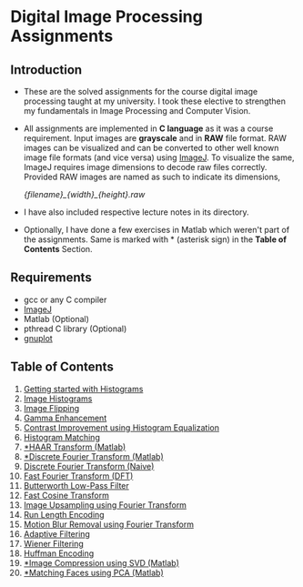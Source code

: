 # Digital Image Processing Assignments

## Introduction

- These are the solved assignments for the course digital image processing taught at my university. I took these elective to strengthen my fundamentals in Image Processing and Computer Vision.

- All assignments are implemented in **C language** as it was a course requirement. Input images are **grayscale** and in **RAW** file format. RAW images can be visualized and can be converted to other well known image file formats (and vice versa) using [ImageJ](https://imagej.nih.gov/ij/index.html). To visualize the same, ImageJ requires image dimensions to decode raw files correctly. Provided RAW images are named as such to indicate its dimensions, 

    *{filename}\_{width}\_{height}.raw*

- I have also included respective lecture notes in its directory. 

- Optionally, I have done a few exercises in Matlab which weren't part of the assignments. Same is marked with * (asterisk sign) in the **Table of Contents** Section.

## Requirements

- gcc or any C compiler
- [ImageJ](https://imagej.nih.gov/ij/index.html)
- Matlab (Optional)
- pthread C library (Optional)
- [gnuplot](http://www.gnuplot.info/)


## Table of Contents

1. [Getting started with Histograms](A1)
2. [Image Histograms](A2)
3. [Image Flipping](A3)
4. [Gamma Enhancement](A4)
5. [Contrast Improvement using Histogram Equalization](A5)
6. [Histogram Matching](A6)
7. [*HAAR Transform (Matlab)](A7)
8. [*Discrete Fourier Transform (Matlab)](A8)
9. [Discrete Fourier Transform (Naive)](A9)
10. [Fast Fourier Transform (DFT)](A10)
11. [Butterworth Low-Pass Filter](A11)
12. [Fast Cosine Transform](A12)
13. [Image Upsampling using Fourier Transform](A13)
14. [Run Length Encoding](A14)
15. [Motion Blur Removal using Fourier Transform](A15)
16. [Adaptive Filtering](A16)
17. [Wiener Filtering](A17)
18. [Huffman Encoding](A18)
19. [*Image Compression using SVD (Matlab)](A19)
20. [*Matching Faces using PCA (Matlab)](A20)